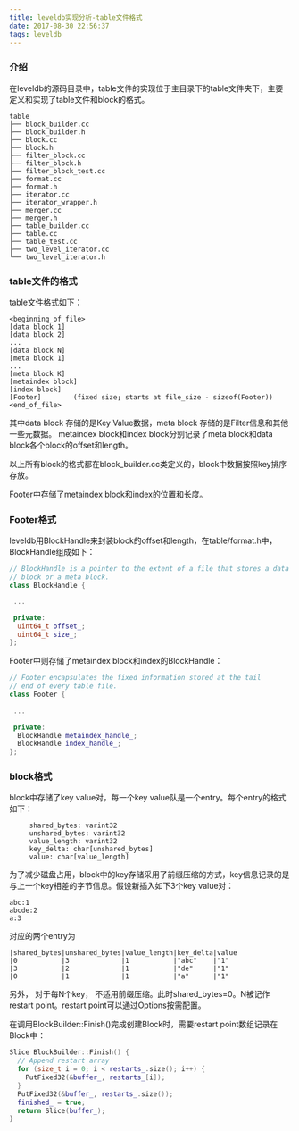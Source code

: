 ```yaml
---
title: leveldb实现分析-table文件格式
date: 2017-08-30 22:56:37
tags: leveldb 
---
```


### 介绍

在leveldb的源码目录中，table文件的实现位于主目录下的table文件夹下，主要定义和实现了table文件和block的格式。
```
table
├── block_builder.cc
├── block_builder.h
├── block.cc
├── block.h
├── filter_block.cc
├── filter_block.h
├── filter_block_test.cc
├── format.cc
├── format.h
├── iterator.cc
├── iterator_wrapper.h
├── merger.cc
├── merger.h
├── table_builder.cc
├── table.cc
├── table_test.cc
├── two_level_iterator.cc
└── two_level_iterator.h

```


### table文件的格式

table文件格式如下：
```
<beginning_of_file>
[data block 1]
[data block 2]
...
[data block N]
[meta block 1]
...
[meta block K]
[metaindex block]
[index block]
[Footer]        (fixed size; starts at file_size - sizeof(Footer))
<end_of_file>
```
其中data block 存储的是Key Value数据，meta block 存储的是Filter信息和其他一些元数据。
metaindex block和index block分别记录了meta block和data block各个block的offset和length。

以上所有block的格式都在block_builder.cc类定义的，block中数据按照key排序存放。

Footer中存储了metaindex block和index的位置和长度。
 
### Footer格式
leveldb用BlockHandle来封装block的offset和length，在table/format.h中，BlockHandle组成如下：
```cpp
// BlockHandle is a pointer to the extent of a file that stores a data
// block or a meta block.
class BlockHandle {

 ...

 private:
  uint64_t offset_;
  uint64_t size_;
};
```
Footer中则存储了metaindex block和index的BlockHandle：
```cpp
// Footer encapsulates the fixed information stored at the tail
// end of every table file.
class Footer {
 
 ...

 private:
  BlockHandle metaindex_handle_;
  BlockHandle index_handle_;
};
```
### block格式

block中存储了key value对，每一个key value队是一个entry。每个entry的格式如下：
```
     shared_bytes: varint32
     unshared_bytes: varint32
     value_length: varint32
     key_delta: char[unshared_bytes]
     value: char[value_length]
```
为了减少磁盘占用，block中的key存储采用了前缀压缩的方式，key信息记录的是与上一个key相差的字节信息。假设新插入如下3个key value对：
```
abc:1
abcde:2
a:3
```
对应的两个entry为
```
|shared_bytes|unshared_bytes|value_length|key_delta|value
|0           |3             |1           |"abc"    |"1"
|3           |2             |1           |"de"     |"1"
|0           |1             |1           |"a"      |"1"
```

另外， 对于每N个key， 不适用前缀压缩。此时shared_bytes=0。N被记作restart point。restart point可以通过Options按需配置。

在调用BlockBuilder::Finish()完成创建Block时，需要restart point数组记录在Block中：
```cpp
Slice BlockBuilder::Finish() {
  // Append restart array
  for (size_t i = 0; i < restarts_.size(); i++) {
    PutFixed32(&buffer_, restarts_[i]);
  }
  PutFixed32(&buffer_, restarts_.size());
  finished_ = true;
  return Slice(buffer_);
}
```
<!-- more -->
